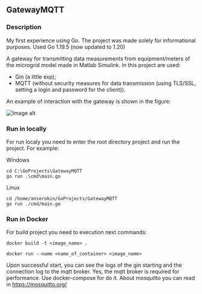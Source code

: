 ## GatewayMQTT
### Description
My first experience using Go. The project was made solely for informational purposes.
Used Go 1.19.5 (now updated to 1.20)

A gateway for transmitting data measurements from equipment/meters of the microgrid model made in Matlab Simulink.
In this project are used:
  - Gin (a little exp);
  - MQTT (without security measures for data transmission (using TLS/SSL, setting a login and password for the client)).

An example of interaction with the gateway is shown in the figure:

![Image alt](https://github.com/SorokinAS/GatewayMQTT/blob/master/docs/Diagram.png)  

### Run in locally
For run localy you need to enter the root directory project and run the project. For example:  

Windows
```shell
cd C:\GoProjects\GatewayMQTT
go run .\cmd\main.go
```
Linux
```shell
cd /home/ansorokin/GoProjects/GatewayMQTT
go run ./cmd/main.go
```


### Run in Docker
For build project you need to execution next commands:
```shell
docker build -t <image_name> .
```
```shell
docker run --name <name_of_container> <image_name>
```

Upon successful start, you can see the logs of the gin starting and the connection log to the mqtt broker. Yes, the mqtt broker is required for performance. Use docker-compose for do it.
About mosquitto you can read in https://mosquitto.org/
